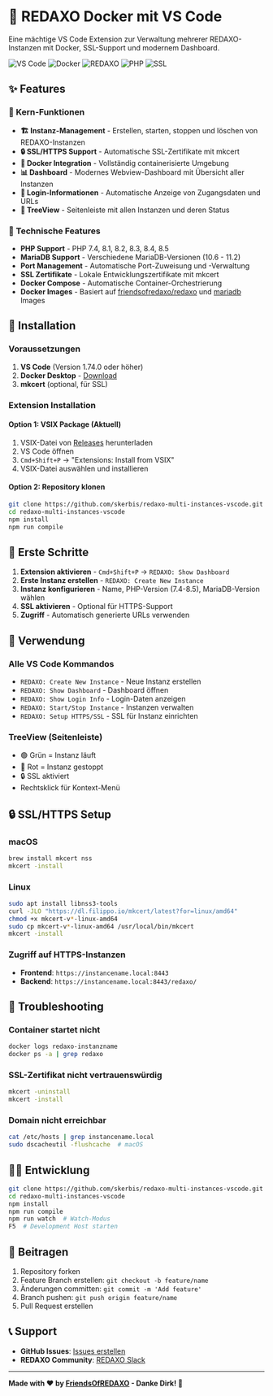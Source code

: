 # 🚀 REDAXO Docker mit VS Code

Eine mächtige VS Code Extension zur Verwaltung mehrerer REDAXO-Instanzen mit Docker, SSL-Support und modernem Dashboard.

![VS Code](https://img.shields.io/badge/VS%20Code-Extension-blue?style=flat-square&logo=visual-studio-code)
![Docker](https://img.shields.io/badge/Docker-Required-blue?style=flat-square&logo=docker)
![REDAXO](https://img.shields.io/badge/REDAXO-5.x-green?style=flat-square)
![PHP](https://img.shields.io/badge/PHP-7.4--8.5-purple?style=flat-square&logo=php)
![SSL](https://img.shields.io/badge/SSL-mkcert-orange?style=flat-square&logo=letsencrypt)

## ✨ Features

### 🎯 Kern-Funktionen
- **🏗️ Instanz-Management** - Erstellen, starten, stoppen und löschen von REDAXO-Instanzen
- **🔒 SSL/HTTPS Support** - Automatische SSL-Zertifikate mit mkcert
- **🐳 Docker Integration** - Vollständig containerisierte Umgebung
- **📊 Dashboard** - Modernes Webview-Dashboard mit Übersicht aller Instanzen
- **🔑 Login-Informationen** - Automatische Anzeige von Zugangsdaten und URLs
- **📱 TreeView** - Seitenleiste mit allen Instanzen und deren Status

### 🔧 Technische Features
- **PHP Support** - PHP 7.4, 8.1, 8.2, 8.3, 8.4, 8.5
- **MariaDB Support** - Verschiedene MariaDB-Versionen (10.6 - 11.2)
- **Port Management** - Automatische Port-Zuweisung und -Verwaltung
- **SSL Zertifikate** - Lokale Entwicklungszertifikate mit mkcert
- **Docker Compose** - Automatische Container-Orchestrierung
- **Docker Images** - Basiert auf [friendsofredaxo/redaxo](https://github.com/FriendsOfREDAXO/docker-redaxo) und [mariadb](https://hub.docker.com/_/mariadb) Images

## 🚀 Installation

### Voraussetzungen

1. **VS Code** (Version 1.74.0 oder höher)
2. **Docker Desktop** - [Download](https://www.docker.com/products/docker-desktop)
3. **mkcert** (optional, für SSL)

### Extension Installation

#### Option 1: VSIX Package (Aktuell)
1. VSIX-Datei von [Releases](https://github.com/skerbis/redaxo-multi-instances-vscode/releases) herunterladen
2. VS Code öffnen
3. `Cmd+Shift+P` → "Extensions: Install from VSIX"
4. VSIX-Datei auswählen und installieren

#### Option 2: Repository klonen
```bash
git clone https://github.com/skerbis/redaxo-multi-instances-vscode.git
cd redaxo-multi-instances-vscode
npm install
npm run compile
```

## 🏁 Erste Schritte

1. **Extension aktivieren** - `Cmd+Shift+P` → `REDAXO: Show Dashboard`
2. **Erste Instanz erstellen** - `REDAXO: Create New Instance`
3. **Instanz konfigurieren** - Name, PHP-Version (7.4-8.5), MariaDB-Version wählen
4. **SSL aktivieren** - Optional für HTTPS-Support
5. **Zugriff** - Automatisch generierte URLs verwenden

## 📖 Verwendung

### Alle VS Code Kommandos
- `REDAXO: Create New Instance` - Neue Instanz erstellen
- `REDAXO: Show Dashboard` - Dashboard öffnen
- `REDAXO: Show Login Info` - Login-Daten anzeigen
- `REDAXO: Start/Stop Instance` - Instanzen verwalten
- `REDAXO: Setup HTTPS/SSL` - SSL für Instanz einrichten

### TreeView (Seitenleiste)
- 🟢 Grün = Instanz läuft
- 🔴 Rot = Instanz gestoppt  
- 🔒 SSL aktiviert
- Rechtsklick für Kontext-Menü

## 🔒 SSL/HTTPS Setup

### macOS
```bash
brew install mkcert nss
mkcert -install
```

### Linux
```bash
sudo apt install libnss3-tools
curl -JLO "https://dl.filippo.io/mkcert/latest?for=linux/amd64"
chmod +x mkcert-v*-linux-amd64
sudo cp mkcert-v*-linux-amd64 /usr/local/bin/mkcert
mkcert -install
```

### Zugriff auf HTTPS-Instanzen
- **Frontend**: `https://instancename.local:8443`
- **Backend**: `https://instancename.local:8443/redaxo/`

## 🔧 Troubleshooting

### Container startet nicht
```bash
docker logs redaxo-instanzname
docker ps -a | grep redaxo
```

### SSL-Zertifikat nicht vertrauenswürdig
```bash
mkcert -uninstall
mkcert -install
```

### Domain nicht erreichbar
```bash
cat /etc/hosts | grep instancename.local
sudo dscacheutil -flushcache  # macOS
```

## 👨‍💻 Entwicklung

```bash
git clone https://github.com/skerbis/redaxo-multi-instances-vscode.git
cd redaxo-multi-instances-vscode
npm install
npm run compile
npm run watch  # Watch-Modus
F5  # Development Host starten
```

## 🤝 Beitragen

1. Repository forken
2. Feature Branch erstellen: `git checkout -b feature/name`
3. Änderungen committen: `git commit -m 'Add feature'`
4. Branch pushen: `git push origin feature/name`
5. Pull Request erstellen

## 📞 Support

- **GitHub Issues**: [Issues erstellen](https://github.com/skerbis/redaxo-multi-instances-vscode/issues)
- **REDAXO Community**: [REDAXO Slack](https://redaxo.org/slack/)

---

**Made with ❤️ by [FriendsOfREDAXO](https://github.com/FriendsOfREDAXO) - Danke Dirk! 🙏**
